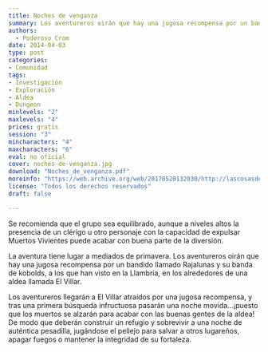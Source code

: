 ```yaml
---
title: Noches de venganza
summary: Los aventureros oirán que hay una jugosa recompensa por un bandido llamado Rajalunas y su banda de kobolds, a los que han visto en la Llambria, en los alrededores de una aldea llamada El Villar.
authors:
  - Poderoso Crom
date: 2014-04-03
type: post
categories:
- Comunidad
tags:
- Investigación
- Exploración
- Aldea
- Dungeon
minlevels: "2"
maxlevels: "4"
prices: gratis
session: "3"
mincharacters: "4"
maxcharacters: "6"
eval: no oficial
cover: noches-de-venganza.jpg
download: "Noches_de_venganza.pdf"
moreinfo: "https://web.archive.org/web/20170520132030/http://lascosasdecrom.blogspot.com.es/2014/04/noches-de-venganza-en-pdf.html"
license: "Todos los derechos reservados"
draft: false

---
```


Se recomienda que el grupo sea equilibrado, aunque a niveles altos la presencia de un clérigo u otro personaje con la capacidad de expulsar Muertos Vivientes puede acabar con buena parte de la diversión.

La aventura tiene lugar a mediados de primavera. Los aventureros oirán que hay una jugosa recompensa por un bandido llamado Rajalunas y su banda de kobolds, a los que han visto en la Llambria, en los alrededores de una aldea llamada El Villar.

Los aventureros llegarán a El Villar atraídos por una jugosa recompensa, y tras una primera búsqueda infructuosa pasarán una noche movida...¡puesto que los muertos se alzarán para acabar con las buenas gentes de la aldea! De modo que deberán construir un refugio y sobrevivir a una noche de auténtica pesadilla, jugándose el pellejo para salvar a otros lugareños, apagar fuegos o mantener la integridad de su fortaleza.
